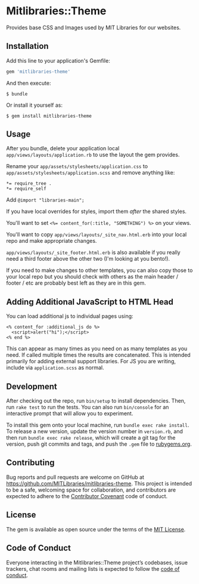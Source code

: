 # Mitlibraries::Theme

Provides base CSS and Images used by MIT Libraries for our websites.

## Installation

Add this line to your application's Gemfile:

```ruby
gem 'mitlibraries-theme'
```

And then execute:

    $ bundle

Or install it yourself as:

    $ gem install mitlibraries-theme

## Usage

After you bundle, delete your application local `app/views/layouts/application.rb` to use the layout the gem provides.

Rename your `app/assets/stylesheets/application.css` to `app/assets/stylesheets/application.scss` and remove anything like:
```
*= require_tree .
*= require_self
```
Add
`@import "libraries-main";`

If you have local overrides for styles, import them _after_ the shared styles.

You'll want to set `<%= content_for(:title, "SOMETHING") %>` on your views.

You'll want to copy `app/views/layouts/_site_nav.html.erb` into your local
repo and make appropriate changes.

`app/views/layouts/_site_footer.html.erb` is also available if you really need
a third footer above the other two (I'm looking at you bento!).

If you need to make changes to other templates, you can also copy those to your local repo but you should check with others as the main header / footer / etc are probably best left as they are in this gem.

## Adding Additional JavaScript to HTML Head

You can load additional js to individual pages using:

```
<% content_for :additional_js do %>
  <script>alert("hi");</script>
<% end %>
```

This can appear as many times as you need on as many templates as you need. If
called multiple times the results are concatenated. This is intended primarily
for adding external support libraries. For JS you are writing, include via
`application.scss` as normal.

## Development

After checking out the repo, run `bin/setup` to install dependencies. Then, run `rake test` to run the tests. You can also run `bin/console` for an interactive prompt that will allow you to experiment.

To install this gem onto your local machine, run `bundle exec rake install`. To release a new version, update the version number in `version.rb`, and then run `bundle exec rake release`, which will create a git tag for the version, push git commits and tags, and push the `.gem` file to [rubygems.org](https://rubygems.org).

## Contributing

Bug reports and pull requests are welcome on GitHub at https://github.com/MITLibraries/mitlibraries-theme. This project is intended to be a safe, welcoming space for collaboration, and contributors are expected to adhere to the [Contributor Covenant](http://contributor-covenant.org) code of conduct.

## License

The gem is available as open source under the terms of the [MIT License](https://opensource.org/licenses/MIT).

## Code of Conduct

Everyone interacting in the Mitlibraries::Theme project’s codebases, issue trackers, chat rooms and mailing lists is expected to follow the [code of conduct](https://github.com/MITLibraries/mitlibraries-theme/blob/master/CODE_OF_CONDUCT.md).
